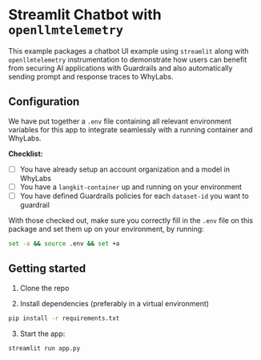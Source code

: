# Streamlit Chatbot with `openllmtelemetry`
This example packages a chatbot UI example using `streamlit` along with `openllmtelemetry` instrumentation to demonstrate how users can benefit from securing AI applications with Guardrails and also automatically sending prompt and response traces to WhyLabs.

## Configuration
We have put together a `.env` file containing all relevant environment variables for this app to integrate seamlessly with a running container and WhyLabs. 

**Checklist:**
- [ ] You have already setup an account organization and a model in WhyLabs
- [ ] You have a `langkit-container` up and running on your environment
- [ ] You have defined Guardrails policies for each `dataset-id` you want to guardrail

With those checked out, make sure you correctly fill in the `.env` file on this package and set them up on your environment, by running: 

```sh
set -a && source .env && set +a
```

## Getting started

1. Clone the repo

2. Install dependencies (preferably in a virtual environment)

```sh
pip install -r requirements.txt
```

3. Start the app:

```sh
streamlit run app.py
```
